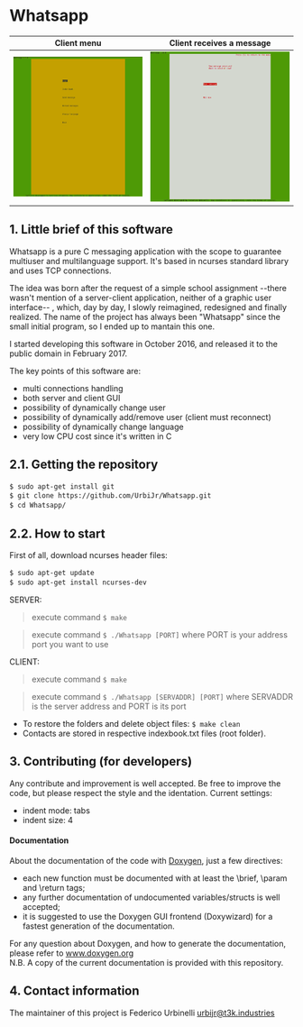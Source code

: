 # Whatsapp
Client menu             |  Client receives a message
:-------------------------:|:-------------------------:
![](whatsapp_client_1.png)  |  ![](whatsapp_client_2.png)

## 1. Little brief of this software

Whatsapp is a pure C messaging application with the scope to guarantee multiuser and multilanguage support.
It's based in ncurses standard library and uses TCP connections.

The idea was born after the request of a simple school assignment --there wasn't mention of a server-client application, neither of a graphic user interface-- , which, day by day, I slowly reimagined, redesigned and finally realized.
The name of the project has always been "Whatsapp" since the small initial program, so I ended up to mantain this one.

I started developing this software in October 2016, and released it to the public domain in February 2017.

The key points of this software are:
- multi connections handling
- both server and client GUI
- possibility of dynamically change user
- possibility of dynamically add/remove user (client must reconnect)
- possibility of dynamically change language
- very low CPU cost since it's written in C

## 2.1. Getting the repository

```sh
$ sudo apt-get install git
$ git clone https://github.com/UrbiJr/Whatsapp.git
$ cd Whatsapp/
```
## 2.2. How to start

First of all, download ncurses header files:
```sh
$ sudo apt-get update
$ sudo apt-get install ncurses-dev
```
SERVER:
> execute command `$ make`

> execute command `$ ./Whatsapp [PORT]` where PORT is your address port you want to use

CLIENT:
> execute command `$ make`

> execute command `$ ./Whatsapp [SERVADDR] [PORT]` where SERVADDR is the server address and PORT is its port

- To restore the folders and delete object files: `$ make clean`
- Contacts are stored in respective indexbook.txt files (root folder).

## 3. Contributing (for developers)

Any contribute and improvement is well accepted.
Be free to improve the code, but please respect the style and the identation.
Current settings:
- indent mode: tabs
- indent size: 4

#### Documentation
About the documentation of the code with [Doxygen](https://en.wikipedia.org/wiki/Doxygen), just a few directives:
- each new function must be documented with at least the \brief, \param and \return tags;
- any further documentation of undocumented variables/structs is well accepted;
- it is suggested to use the Doxygen GUI frontend (Doxywizard) for a fastest generation of the documentation.

For any question about Doxygen, and how to generate the documentation, please refer to www.doxygen.org  
N.B. A copy of the current documentation is provided with this repository.  

## 4. Contact information

The maintainer of this project is Federico Urbinelli <urbijr@t3k.industries>
